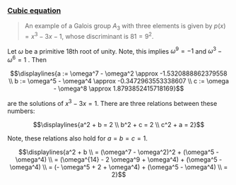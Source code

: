 ### [Cubic equation](https://en.wikipedia.org/wiki/Cubic_equation)

> An example of a Galois group $A_3$ with three elements is given by $p(x) = x^3 − 3x − 1$, whose discriminant is $81 = 9^2$.

Let $\omega$ be a primitive 18th root of unity.
Note, this implies $\omega^9 = -1$
and
$\omega^3 - \omega^6 = 1$
. Then

$$\displaylines{a := \omega^7 - \omega^2 \approx -1.5320888862379558 \\
b := \omega^5 - \omega^4 \approx -0.3472963553338607 \\
c := \omega - \omega^8 \approx 1.8793852415718169}$$

are the solutions of $x^3 − 3x = 1$. There are three relations between these numbers:

$$\displaylines{a^2 + b = 2 \\
b^2 + c = 2 \\
c^2 + a = 2}$$

Note, these relations also hold for $a = b = c = 1$.

$$\displaylines{a^2 + b \\
= (\omega^7 - \omega^2)^2 + (\omega^5 - \omega^4) \\
= (\omega^{14} - 2 \omega^9 + \omega^4) + (\omega^5 - \omega^4) \\
= (- \omega^5 + 2 + \omega^4) + (\omega^5 - \omega^4) \\
= 2}$$
